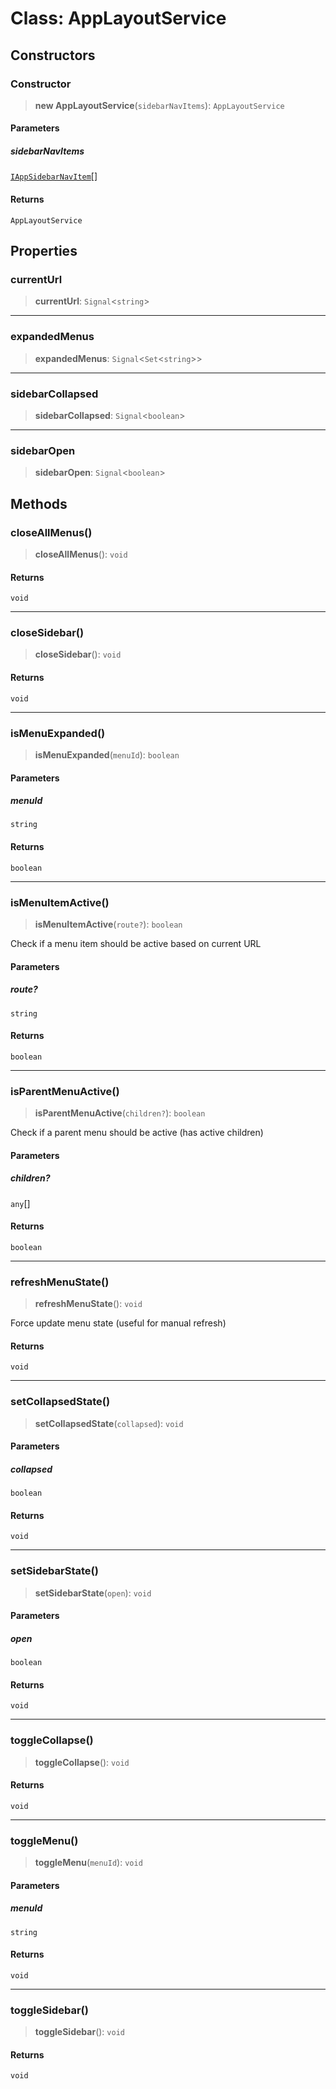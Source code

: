 # Class: AppLayoutService

## Constructors

<a id="constructor"></a>

### Constructor

> **new AppLayoutService**(`sidebarNavItems`): `AppLayoutService`

#### Parameters

##### sidebarNavItems

[`IAppSidebarNavItem`](/api/angular/Interface.IAppSidebarNavItem.md)[]

#### Returns

`AppLayoutService`

## Properties

<a id="currenturl"></a>

### currentUrl

> **currentUrl**: `Signal`\<`string`\>

---

<a id="expandedmenus"></a>

### expandedMenus

> **expandedMenus**: `Signal`\<`Set`\<`string`\>\>

---

<a id="sidebarcollapsed"></a>

### sidebarCollapsed

> **sidebarCollapsed**: `Signal`\<`boolean`\>

---

<a id="sidebaropen"></a>

### sidebarOpen

> **sidebarOpen**: `Signal`\<`boolean`\>

## Methods

<a id="closeallmenus"></a>

### closeAllMenus()

> **closeAllMenus**(): `void`

#### Returns

`void`

---

<a id="closesidebar"></a>

### closeSidebar()

> **closeSidebar**(): `void`

#### Returns

`void`

---

<a id="ismenuexpanded"></a>

### isMenuExpanded()

> **isMenuExpanded**(`menuId`): `boolean`

#### Parameters

##### menuId

`string`

#### Returns

`boolean`

---

<a id="ismenuitemactive"></a>

### isMenuItemActive()

> **isMenuItemActive**(`route?`): `boolean`

Check if a menu item should be active based on current URL

#### Parameters

##### route?

`string`

#### Returns

`boolean`

---

<a id="isparentmenuactive"></a>

### isParentMenuActive()

> **isParentMenuActive**(`children?`): `boolean`

Check if a parent menu should be active (has active children)

#### Parameters

##### children?

`any`[]

#### Returns

`boolean`

---

<a id="refreshmenustate"></a>

### refreshMenuState()

> **refreshMenuState**(): `void`

Force update menu state (useful for manual refresh)

#### Returns

`void`

---

<a id="setcollapsedstate"></a>

### setCollapsedState()

> **setCollapsedState**(`collapsed`): `void`

#### Parameters

##### collapsed

`boolean`

#### Returns

`void`

---

<a id="setsidebarstate"></a>

### setSidebarState()

> **setSidebarState**(`open`): `void`

#### Parameters

##### open

`boolean`

#### Returns

`void`

---

<a id="togglecollapse"></a>

### toggleCollapse()

> **toggleCollapse**(): `void`

#### Returns

`void`

---

<a id="togglemenu"></a>

### toggleMenu()

> **toggleMenu**(`menuId`): `void`

#### Parameters

##### menuId

`string`

#### Returns

`void`

---

<a id="togglesidebar"></a>

### toggleSidebar()

> **toggleSidebar**(): `void`

#### Returns

`void`

